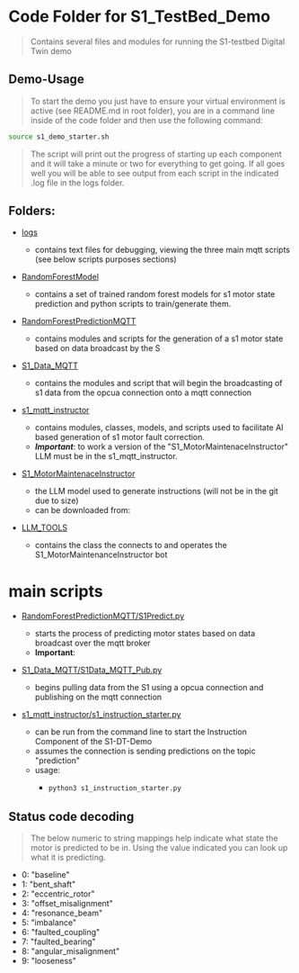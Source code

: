 # Code Folder for S1_TestBed_Demo

> Contains several files and modules for running the S1-testbed Digital Twin demo

## Demo-Usage

> To start the demo you just have to ensure your virtual environment is active (see README.md in root folder), you are in a command line inside of the code folder and then use the following command:
```bash
source s1_demo_starter.sh
```
> The script will print out the progress of starting up each component and it will take a minute or two for everything to get going. If all goes well you will be able to see output from each script in the indicated .log file in the logs folder. 


## Folders:

* [logs](./logs)
  * contains text files for debugging, viewing the three main mqtt scripts (see below scripts purposes sections)
* [RandomForestModel](./RandomForestModel)
  * contains a set of trained random forest models for s1 motor state prediction and python scripts to train/generate them.
* [RandomForestPredictionMQTT](./RandomForestPredictionMQTT)
  * contains modules and scripts for the generation of a s1 motor state based on data broadcast by the S
* [S1_Data_MQTT](./S1_Data_MQTT)
  * contains the modules and script that will begin the broadcasting of s1 data from the opcua connection onto a mqtt connection

* [s1_mqtt_instructor](./s1_mqtt_instructor)
  * contains modules, classes, models, and scripts used to facilitate AI based generation of s1 motor fault correction. 
  * ***Important***: to work a version of the "S1_MotorMaintenaceInstructor" LLM must be in the s1_mqtt_instructor.


* [S1_MotorMaintenaceInstructor](./S1_MotorMaintenaceInstructor)
  * the LLM model used to generate instructions (will not be in the git due to size)
  * can be downloaded from:  


* [LLM_TOOLS](./LLM_TOOLS)
  * contains the class the connects to and operates the S1_MotorMaintenanceInstructor bot

# main scripts

* [RandomForestPredictionMQTT/S1Predict.py](./RandomForestPredictionMQTT/S1Predict.py)
  * starts the process of predicting motor states based on data broadcast over the mqtt broker
  * **Important**:

* [S1_Data_MQTT/S1Data_MQTT_Pub.py](./S1_Data_MQTT/S1Data_MQTT_Pub.py)
  * begins pulling data from the S1 using a opcua connection and publishing on the mqtt connection

* [s1_mqtt_instructor/s1_instruction_starter.py](./s1_mqtt_instructor/s1_instruction_starter.py)
  * can be run from the command line to start the Instruction Component of the S1-DT-Demo
  * assumes the connection is sending predictions on the topic "prediction"
  * usage:
    * ```python
      python3 s1_instruction_starter.py
      ```
## Status code decoding

> The below numeric to string mappings help indicate what state the motor is predicted to be in. 
  Using the value indicated you can look up what it is predicting.

* 0: "baseline"
* 1: "bent_shaft"
* 2: "eccentric_rotor"
* 3: "offset_misalignment"
* 4: "resonance_beam"
* 5: "imbalance"
* 6: "faulted_coupling"
* 7: "faulted_bearing"
* 8: "angular_misalignment"
* 9: "looseness"